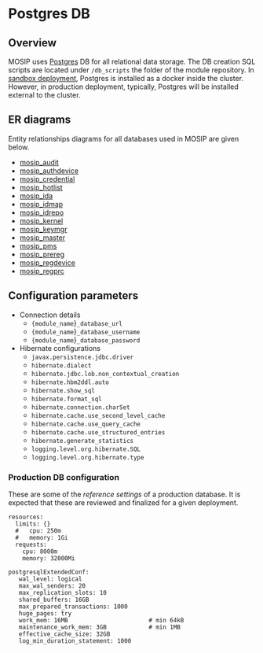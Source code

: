 # Postgres DB

## Overview

MOSIP uses [Postgres](https://www.postgresql.org) DB for all relational data storage. The DB creation SQL scripts are located under `/db_scripts` the folder of the module repository. In [sandbox deployment](https://github.com/mosip/mosip-infra/tree/release-1.2.0/deployment/v3/external/postgres), Postgres is installed as a docker inside the cluster. However, in production deployment, typically, Postgres will be installed external to the cluster.

## ER diagrams

Entity relationships diagrams for all databases used in MOSIP are given below.

* [mosip\_audit](../../\_images/mosip-audit-er.png)
* [mosip\_authdevice](../../\_images/mosip-authdevice-er.png)
* [mosip\_credential](../../\_images/mosip-credential-er.png)
* [mosip\_hotlist](../../\_images/mosip-hotlist-er.png)
* [mosip\_ida](../../\_images/mosip-ida-er.png)
* [mosip\_idmap](../../\_images/mosip-idmap-er.png)
* [mosip\_idrepo](../../\_images/mosip-idrepo-er.png)
* [mosip\_kernel](../../\_images/mosip-kernel-er.png)
* [mosip\_keymgr](../../\_images/mosip-keymgr-er.png)
* [mosip\_master](../../\_images/mosip-master-er.png)
* [mosip\_pms](../../\_images/mosip-pms-er.png)
* [mosip\_prereg](../../\_images/mosip-prereg-er.png)
* [mosip\_regdevice](../../\_images/mosip-regdevice-er.png)
* [mosip\_regprc](../../\_images/mosip-regprc-er.png)

## Configuration parameters

* Connection details
  * `{module_name`}`_database_url`
  * `{module_name`}`_database_username`
  * `{module_name`}`_database_password`
* Hibernate configurations
  * `javax.persistence.jdbc.driver`
  * `hibernate.dialect`
  * `hibernate.jdbc.lob.non_contextual_creation`
  * `hibernate.hbm2ddl.auto`
  * `hibernate.show_sql`
  * `hibernate.format_sql`
  * `hibernate.connection.charSet`
  * `hibernate.cache.use_second_level_cache`
  * `hibernate.cache.use_query_cache`
  * `hibernate.cache.use_structured_entries`
  * `hibernate.generate_statistics`
  * `logging.level.org.hibernate.SQL`
  * `logging.level.org.hibernate.type`

### Production DB configuration

These are some of the _reference settings_ of a production database. It is expected that these are reviewed and finalized for a given deployment.

```
resources: 
  limits: {}
  #   cpu: 250m
  #   memory: 1Gi
  requests: 
    cpu: 8000m
    memory: 32000Mi

postgresqlExtendedConf:                 
   wal_level: logical
   max_wal_senders: 20
   max_replication_slots: 10
   shared_buffers: 16GB                         
   max_prepared_transactions: 1000
   huge_pages: try                              
   work_mem: 16MB                       # min 64kB
   maintenance_work_mem: 3GB            # min 1MB
   effective_cache_size: 32GB                   
   log_min_duration_statement: 1000
```
